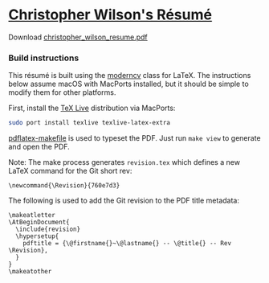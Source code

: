 # [Christopher Wilson's Résumé][]

Download [christopher\_wilson\_resume.pdf][]

### Build instructions

This résumé is built using the [moderncv][] class for LaTeX.  The instructions below assume macOS with MacPorts installed, but it should be simple to modify them for other platforms.

First, install the [TeX Live][] distribution via MacPorts:

```bash
sudo port install texlive texlive-latex-extra
```

[pdflatex-makefile][] is used to typeset the PDF. Just run `make view`
to generate and open the PDF.

Note: The make process generates `revision.tex` which defines a new LaTeX command
for the Git short rev:

    \newcommand{\Revision}{760e7d3}

The following is used to add the Git revision to the PDF title metadata:

    \makeatletter
    \AtBeginDocument{
      \include{revision}
      \hypersetup{
        pdftitle = {\@firstname{}~\@lastname{} -- \@title{} -- Rev \Revision},
      }
    }
    \makeatother

  [Christopher Wilson's Résumé]: #
  [christopher\_wilson\_resume.pdf]: https://github.com/cdwilson/resume/raw/gh-pages/christopher_wilson_resume.pdf
  [moderncv]: https://launchpad.net/moderncv
  [TeX Live]: https://www.tug.org/texlive/
  [pdflatex-makefile]: http://github.com/ransford/pdflatex-makefile
